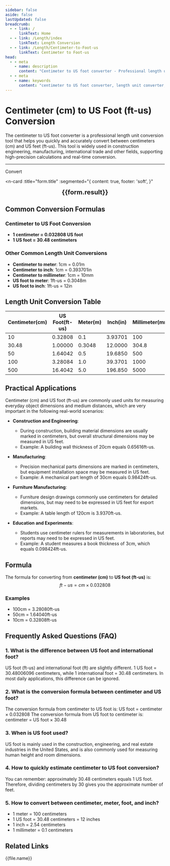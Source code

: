 ```yaml
---
sidebar: false
aside: false
lastUpdated: false
breadcrumb:
  - - link: /
      linkText: Home
  - - link: /Length/index
      linkText: Length Conversion
  - - link: /Length/Centimeter-to-Foot-us
      linkText: Centimeter to Foot-us
head:
  - - meta
    - name: description
      content: "Centimeter to US foot converter - Professional length unit conversion tool. Supports conversion between centimeters, US feet, meters, inches and other units, providing accurate conversion formulas and practical conversion tables."
  - - meta
    - name: keywords
      content: "centimeter to US foot converter, length unit converter, unit conversion, centimeter conversion, US foot conversion, cm conversion, ft-us conversion, dimension converter, length conversion, centimeter and meter conversion, feet to centimeter conversion, inch centimeter, length unit conversion table, meter ruler, measuring ruler, online ruler measurement"
---
```

# Centimeter (cm) to US Foot (ft-us) Conversion

The centimeter to US foot converter is a professional length unit conversion tool that helps you quickly and accurately convert between centimeters (cm) and US feet (ft-us). This tool is widely used in construction engineering, manufacturing, international trade and other fields, supporting high-precision calculations and real-time conversion.

---
<script setup>
import { onMounted, reactive, inject, ref } from 'vue'
import { NButton, NForm, NFormItem, NInput, NInputNumber, NSelect, NCard, useMessage,NGrid ,NGi } from 'naive-ui'
import { defineClientComponent } from 'vitepress'
import { Length } from '../files';
const seoKey = ['unit converter','unit conversion','length unit converter','length unit conversion','dimension conversion','length unit conversion','length unit conversion table','centimeter conversion','centimeter and meter conversion','meter centimeter decimeter millimeter conversion','cm and m conversion','what is cm','centimeter unit','cm conversion','centimeter and meter conversion formula','centimeter inch','how many meters in one centimeter','what unit is cm','what does cm mean','centimeter and meter','dimension converter','measuring ruler','meter ruler','length converter','centimeter conversion','one centimeter','what unit is cm','length conversion','online ruler measurement','feet to centimeter conversion','inch centimeter','dimension converter','length','decimeter','dimension conversion','scale ruler','centimeter to meter conversion','how many millimeters in one centimeter','length unit','millimeter and centimeter','inch','feet and centimeter conversion','foot','how many centimeters in one meter','length conversion','cm','dimension','how many centimeters in one cm','feet conversion','cm','length unit conversion','dimension conversion','inch conversion','mm','centimeter to inch conversion']
const convert = inject('convert')

const form = reactive({
  number: null,
  result: '',
  title: 'Centimeter to US Foot Conversion',
})

const convertHandler = () => {
  if (form.number !== null && !isNaN(form.number)) {
    const convertedValue = parseFloat(form.number) * 0.032808
    form.result = `${form.number}cm = ${convertedValue.toFixed(5)}ft-us`
  } else {
    form.result = 'Please enter a valid number.'
  }
}
</script>

<n-form size="large" :model="form">
  <n-form-item label="Centimeter (cm)">
    <n-input-number v-model:value="form.number" placeholder="Enter centimeters" style="width: 100%" />
  </n-form-item>
  <n-form-item>
    <n-button type="info" @click="convertHandler" block>Convert</n-button>
  </n-form-item>
</n-form>

<n-card 
  :title="form.title"
  :segmented="{
    content: true,
    footer: 'soft',
  }"
>
  <div  style="text-align:center;font-size:20px;">
    <strong>{{form.result}}</strong>
  </div>
  <template #footer>
    <div>
      <span v-for="item of seoKey">{{item}}，</span>
    </div>
  </template>
</n-card>

## Common Conversion Formulas

### Centimeter to US Foot Conversion
- **1 centimeter = 0.032808 US foot**
- **1 US foot = 30.48 centimeters**

### Other Common Length Unit Conversions
- **Centimeter to meter**: 1cm = 0.01m
- **Centimeter to inch**: 1cm = 0.393701in
- **Centimeter to millimeter**: 1cm = 10mm
- **US foot to meter**: 1ft-us = 0.3048m
- **US foot to inch**: 1ft-us = 12in

## Length Unit Conversion Table

| Centimeter(cm) | US Foot(ft-us) | Meter(m) | Inch(in) | Millimeter(mm) |
|----------------|----------------|----------|----------|----------------|
| 10 | 0.32808 | 0.1 | 3.93701 | 100 |
| 30.48 | 1.00000 | 0.3048 | 12.0000 | 304.8 |
| 50 | 1.64042 | 0.5 | 19.6850 | 500 |
| 100 | 3.28084 | 1.0 | 39.3701 | 1000 |
| 500 | 16.4042 | 5.0 | 196.850 | 5000 |

## Practical Applications

Centimeter (cm) and US foot (ft-us) are commonly used units for measuring everyday object dimensions and medium distances, which are very important in the following real-world scenarios:

- **Construction and Engineering**:
  - During construction, building material dimensions are usually marked in centimeters, but overall structural dimensions may be measured in US feet.
  - Example: A building wall thickness of 20cm equals 0.65616ft-us.

- **Manufacturing**:
  - Precision mechanical parts dimensions are marked in centimeters, but equipment installation space may be measured in US feet.
  - Example: A mechanical part length of 30cm equals 0.98424ft-us.

- **Furniture Manufacturing**:
  - Furniture design drawings commonly use centimeters for detailed dimensions, but may need to be expressed in US feet for export markets.
  - Example: A table length of 120cm is 3.9370ft-us.

- **Education and Experiments**:
  - Students use centimeter rulers for measurements in laboratories, but reports may need to be expressed in US feet.
  - Example: A student measures a book thickness of 3cm, which equals 0.098424ft-us.

## Formula

The formula for converting from **centimeter (cm)** to **US foot (ft-us)** is:
$$ ft-us = cm \times 0.032808 $$

### Examples
- 100cm = 3.28080ft-us
- 50cm = 1.64040ft-us
- 10cm = 0.32808ft-us

## Frequently Asked Questions (FAQ)

### 1. What is the difference between US foot and international foot?
US foot (ft-us) and international foot (ft) are slightly different. 1 US foot = 30.48006096 centimeters, while 1 international foot = 30.48 centimeters. In most daily applications, this difference can be ignored.

### 2. What is the conversion formula between centimeter and US foot?
The conversion formula from centimeter to US foot is: US foot = centimeter × 0.032808
The conversion formula from US foot to centimeter is: centimeter = US foot × 30.48

### 3. When is US foot used?
US foot is mainly used in the construction, engineering, and real estate industries in the United States, and is also commonly used for measuring human height and room dimensions.

### 4. How to quickly estimate centimeter to US foot conversion?
You can remember: approximately 30.48 centimeters equals 1 US foot. Therefore, dividing centimeters by 30 gives you the approximate number of feet.

### 5. How to convert between centimeter, meter, foot, and inch?
- 1 meter = 100 centimeters
- 1 US foot = 30.48 centimeters = 12 inches
- 1 inch = 2.54 centimeters
- 1 millimeter = 0.1 centimeters

## Related Links
<n-grid x-gap="12" :cols="2">
  <n-gi v-for="(file, index) in Length" :key="index">
    <n-button
      text
      tag="a"
      :href="file.path"
      type="info"
    >
      {{file.name}}
    </n-button>
  </n-gi>
</n-grid>